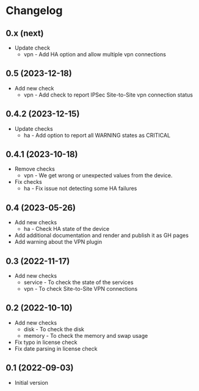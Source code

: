 Changelog
=========

0.x (next)
----------

- Update check
  - vpn - Add HA option and allow multiple vpn connections

0.5 (2023-12-18)
----------------

- Add new check
  - vpn - Add check to report IPSec Site-to-Site vpn connection status

0.4.2 (2023-12-15)
------------------

- Update checks
  - ha - Add option to report all WARNING states as CRITICAL

0.4.1 (2023-10-18)
------------------

- Remove checks
  - vpn - We get wrong or unexpected values from the device.
- Fix checks
  - ha - Fix issue not detecting some HA failures

0.4 (2023-05-26)
----------------

- Add new checks
  - ha - Check HA state of the device
- Add additional documentation and render and publish it as GH pages
- Add warning about the VPN plugin

0.3 (2022-11-17)
----------------

- Add new checks
  - service - To check the state of the services
  - vpn - To check Site-to-Site VPN connections

0.2 (2022-10-10)
----------------

- Add new checks
  - disk - To check the disk
  - memory - To check the memory and swap usage
- Fix typo in license check
- Fix date parsing in license check

0.1 (2022-09-03)
----------------

- Initial version
